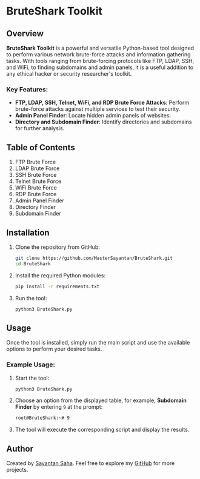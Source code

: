 # BruteShark Toolkit

## Overview
**BruteShark Toolkit** is a powerful and versatile Python-based tool designed to perform various network brute-force attacks and information gathering tasks. With tools ranging from brute-forcing protocols like FTP, LDAP, SSH, and WiFi, to finding subdomains and admin panels, it is a useful addition to any ethical hacker or security researcher's toolkit.

### Key Features:
- **FTP, LDAP, SSH, Telnet, WiFi, and RDP Brute Force Attacks**: Perform brute-force attacks against multiple services to test their security.
- **Admin Panel Finder**: Locate hidden admin panels of websites.
- **Directory and Subdomain Finder**: Identify directories and subdomains for further analysis.

## Table of Contents
1. FTP Brute Force
2. LDAP Brute Force
3. SSH Brute Force
4. Telnet Brute Force
5. WiFi Brute Force
6. RDP Brute Force
7. Admin Panel Finder
8. Directory Finder
9. Subdomain Finder

## Installation

1. Clone the repository from GitHub:
    ```bash
    git clone https://github.com/MasterSayantan/BruteShark.git
    cd BruteShark
    ```

2. Install the required Python modules:
    ```bash
    pip install -r requirements.txt
    ```

3. Run the tool:
    ```bash
    python3 BruteShark.py
    ```

## Usage
Once the tool is installed, simply run the main script and use the available options to perform your desired tasks.

### Example Usage:
1. Start the tool:
    ```bash
    python3 BruteShark.py
    ```

2. Choose an option from the displayed table, for example, **Subdomain Finder** by entering `9` at the prompt:
    ```bash
    root@BruteShark:~# 9
    ```

3. The tool will execute the corresponding script and display the results.

## Author
Created by [Sayantan Saha](https://www.linkedin.com/in/mastersayantan/). Feel free to explore my [GitHub](https://github.com/MasterSayantan) for more projects.
